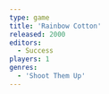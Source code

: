 ```yaml
---
type: game
title: 'Rainbow Cotton'
released: 2000
editors: 
  - Success
players: 1
genres:
  - 'Shoot Them Up'
---
```

